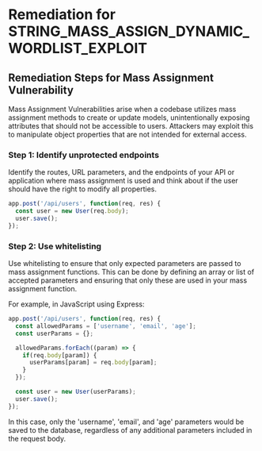 # Remediation for STRING_MASS_ASSIGN_DYNAMIC_WORDLIST_EXPLOIT

## Remediation Steps for Mass Assignment Vulnerability

Mass Assignment Vulnerabilities arise when a codebase utilizes mass assignment methods to create or update models, unintentionally exposing attributes that should not be accessible to users. Attackers may exploit this to manipulate object properties that are not intended for external access.

### Step 1: Identify unprotected endpoints
Identify the routes, URL parameters, and the endpoints of your API or application where mass assignment is used and think about if the user should have the right to modify all properties.

```javascript
app.post('/api/users', function(req, res) {
  const user = new User(req.body);
  user.save();
});
```

### Step 2: Use whitelisting

Use whitelisting to ensure that only expected parameters are passed to mass assignment functions. This can be done by defining an array or list of accepted parameters and ensuring that only these are used in your mass assignment function.

For example, in JavaScript using Express:

```javascript
app.post('/api/users', function(req, res) {
  const allowedParams = ['username', 'email', 'age'];
  const userParams = {};

  allowedParams.forEach((param) => {
    if(req.body[param]) {
      userParams[param] = req.body[param];
    }
  });

  const user = new User(userParams);
  user.save();
});
```

In this case, only the 'username', 'email', and 'age' parameters would be saved to the database, regardless of any additional parameters included in the request body.